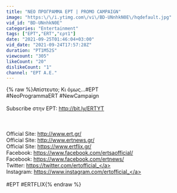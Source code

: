 ```yaml
---
title: "NΕΟ ΠΡΟΓΡΑΜΜΑ ΕΡΤ | PROMO CAMPAIGN"
image: "https:\/\/i.ytimg.com\/vi\/BD-UNnhkN0E\/hqdefault.jpg"
vid_id: "BD-UNnhkN0E"
categories: "Entertainment"
tags: ["ΕΡΤ","ERT","ερτ1"]
date: "2021-09-25T01:46:04+03:00"
vid_date: "2021-09-24T17:57:28Z"
duration: "PT1M52S"
viewcount: "305"
likeCount: "20"
dislikeCount: "1"
channel: "ΕΡΤ Α.Ε."
---
```

{% raw %}Απίστευτο; Kι όμως...#ΕΡΤ<br />#NeoProgrammaERT #NewCampaign<br /><br />Subscribe στην ΕΡΤ: <a rel="nofollow" target="blank" href="http://bit.ly/ERTYT">http://bit.ly/ERTYT</a> <br /><br /><br /><br />Official Site: <a rel="nofollow" target="blank" href="http://www.ert.gr/">http://www.ert.gr/</a><br />Official Site: <a rel="nofollow" target="blank" href="http://www.ertnews.gr/">http://www.ertnews.gr/</a><br />Official Site: <a rel="nofollow" target="blank" href="https://www.ertflix.gr/">https://www.ertflix.gr/</a> <br />Facebook: <a rel="nofollow" target="blank" href="https://www.facebook.com/ertsaofficial/">https://www.facebook.com/ertsaofficial/</a><br />Facebook: <a rel="nofollow" target="blank" href="https://www.facebook.com/ertnews/">https://www.facebook.com/ertnews/</a><br />Twitter: <a rel="nofollow" target="blank" href="https://twitter.com/ertofficial_">https://twitter.com/ertofficial_</a><br />Instagram: <a rel="nofollow" target="blank" href="https://www.instagram.com/ertofficial_">https://www.instagram.com/ertofficial_</a><br /><br />#ΕΡΤ #ERTFLIX{% endraw %}

